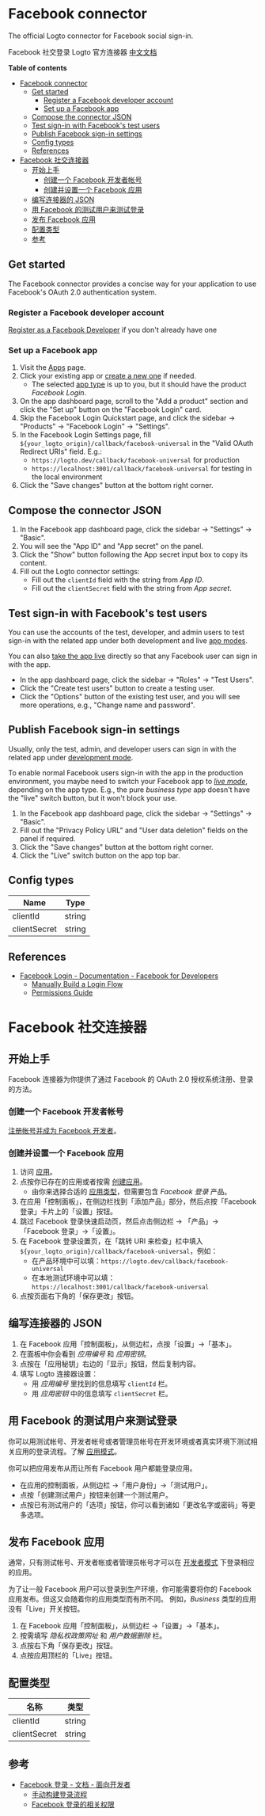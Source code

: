 # Facebook connector

The official Logto connector for Facebook social sign-in.

Facebook 社交登录 Logto 官方连接器 [中文文档](#facebook-社交连接器)

**Table of contents**

- [Facebook connector](#facebook-connector)
  - [Get started](#get-started)
    - [Register a Facebook developer account](#register-a-facebook-developer-account)
    - [Set up a Facebook app](#set-up-a-facebook-app)
  - [Compose the connector JSON](#compose-the-connector-json)
  - [Test sign-in with Facebook's test users](#test-sign-in-with-facebooks-test-users)
  - [Publish Facebook sign-in settings](#publish-facebook-sign-in-settings)
  - [Config types](#config-types)
  - [References](#references)
- [Facebook 社交连接器](#facebook-社交连接器)
  - [开始上手](#开始上手)
    - [创建一个 Facebook 开发者帐号](#创建一个-facebook-开发者帐号)
    - [创建并设置一个 Facebook 应用](#创建并设置一个-facebook-应用)
  - [编写连接器的 JSON](#编写连接器的-json)
  - [用 Facebook 的测试用户来测试登录](#用-facebook-的测试用户来测试登录)
  - [发布 Facebook 应用](#发布-facebook-应用)
  - [配置类型](#配置类型)
  - [参考](#参考)

## Get started

The Facebook connector provides a concise way for your application to use Facebook's OAuth 2.0 authentication system.

### Register a Facebook developer account

[Register as a Facebook Developer](https://developers.facebook.com/docs/development/register/) if you don't already have one

### Set up a Facebook app

1. Visit the [Apps](https://developers.facebook.com/apps) page.
2. Click your existing app or [create a new one](https://developers.facebook.com/docs/development/create-an-app) if needed.
   - The selected [app type](https://developers.facebook.com/docs/development/create-an-app/app-dashboard/app-types) is up to you, but it should have the product _Facebook Login_.
3. On the app dashboard page, scroll to the "Add a product" section and click the "Set up" button on the "Facebook Login" card.
4. Skip the Facebook Login Quickstart page, and click the sidebar -> "Products" -> "Facebook Login" -> "Settings".
5. In the Facebook Login Settings page, fill `${your_logto_origin}/callback/facebook-universal` in the "Valid OAuth Redirect URIs" field. E.g.:
    - `https://logto.dev/callback/facebook-universal` for production
    - `https://localhost:3001/callback/facebook-universal` for testing in the local environment
6. Click the "Save changes" button at the bottom right corner.

## Compose the connector JSON

1. In the Facebook app dashboard page, click the sidebar -> "Settings" -> "Basic".
2. You will see the "App ID" and "App secret" on the panel.
3. Click the "Show" button following the App secret input box to copy its content.
4. Fill out the Logto connector settings:
    - Fill out the `clientId` field with the string from _App ID_.
    - Fill out the `clientSecret` field with the string from _App secret_.

## Test sign-in with Facebook's test users

You can use the accounts of the test, developer, and admin users to test sign-in with the related app under both development and live [app modes](https://developers.facebook.com/docs/development/build-and-test/app-modes).

You can also [take the app live](#take-the-facebook-app-live) directly so that any Facebook user can sign in with the app.

- In the app dashboard page, click the sidebar -> "Roles" -> "Test Users".
- Click the "Create test users" button to create a testing user.
- Click the "Options" button of the existing test user, and you will see more operations, e.g., "Change name and password".

## Publish Facebook sign-in settings

Usually, only the test, admin, and developer users can sign in with the related app under [development mode](https://developers.facebook.com/docs/development/build-and-test/app-modes#development-mode).

To enable normal Facebook users sign-in with the app in the production environment, you maybe need to switch your Facebook app to _[live mode](https://developers.facebook.com/docs/development/build-and-test/app-modes#live-mode)_, depending on the app type.
E.g., the pure _business type_ app doesn't have the "live" switch button, but it won't block your use.

1. In the Facebook app dashboard page, click the sidebar -> "Settings" -> "Basic".
2. Fill out the "Privacy Policy URL" and "User data deletion" fields on the panel if required.
3. Click the "Save changes" button at the bottom right corner.
4. Click the "Live" switch button on the app top bar.

## Config types

| Name         | Type   |
|--------------|--------|
| clientId     | string |
| clientSecret | string |

## References

- [Facebook Login - Documentation - Facebook for Developers](https://developers.facebook.com/docs/facebook-login/)
    - [Manually Build a Login Flow](https://developers.facebook.com/docs/facebook-login/guides/advanced/manual-flow/)
    - [Permissions Guide](https://developers.facebook.com/docs/facebook-login/guides/permissions)

# Facebook 社交连接器

## 开始上手

Facebook 连接器为你提供了通过 Facebook 的 OAuth 2.0 授权系统注册、登录的方法。

### 创建一个 Facebook 开发者帐号

[注册帐号并成为 Facebook 开发者](https://developers.facebook.com/docs/development/register/?locale=zh_CN)。

### 创建并设置一个 Facebook 应用

1. 访问 [应用](https://developers.facebook.com/apps)。
2. 点按你已存在的应用或者按需 [创建应用](https://developers.facebook.com/docs/development/create-an-app)。
   - 由你来选择合适的 [应用类型](https://developers.facebook.com/docs/development/create-an-app/app-dashboard/app-types)，但需要包含 _Facebook 登录_ 产品。
3. 在应用「控制面板」，在侧边栏找到「添加产品」部分，然后点按「Facebook 登录」卡片上的「设置」按钮。
4. 跳过 Facebook 登录快速启动页，然后点击侧边栏 -> 「产品」->「Facebook 登录」->「设置」。
5. 在 Facebook 登录设置页，在「跳转 URI 来检查」栏中填入 `${your_logto_origin}/callback/facebook-universal`，例如：
   - 在产品环境中可以填：`https://logto.dev/callback/facebook-universal`
   - 在本地测试环境中可以填：`https://localhost:3001/callback/facebook-universal`
6. 点按页面右下角的「保存更改」按钮。

## 编写连接器的 JSON

1. 在 Facebook 应用「控制面板」，从侧边栏，点按「设置」->「基本」。
2. 在面板中你会看到 _应用编号_ 和 _应用密钥_。
3. 点按在「应用秘钥」右边的「显示」按钮，然后复制内容。
4. 填写 Logto 连接器设置：
   - 用 _应用编号_ 里找到的信息填写 `clientId` 栏。
   - 用 _应用密钥_ 中的信息填写 `clientSecret` 栏。

## 用 Facebook 的测试用户来测试登录

你可以用测试帐号、开发者帐号或者管理员帐号在开发环境或者真实环境下测试相关应用的登录流程。了解 [应用模式](https://developers.facebook.com/docs/development/build-and-test/app-modes)。

你可以把应用发布从而让所有 Facebook 用户都能登录应用。

- 在应用的控制面板，从侧边栏 ->「用户身份」->「测试用户」。
- 点按「创建测试用户」按钮来创建一个测试用户。
- 点按已有测试用户的「选项」按钮，你可以看到诸如「更改名字或密码」等更多选项。

## 发布 Facebook 应用

通常，只有测试帐号、开发者帐或者管理员帐号才可以在 [开发者模式](https://developers.facebook.com/docs/development/build-and-test/app-modes#development-mode) 下登录相应的应用。

为了让一般 Facebook 用户可以登录到生产环境，你可能需要将你的 Facebook 应用发布。但这又会随着你的应用类型而有所不同。
例如，_Business_ 类型的应用没有「Live」开关按钮。

1. 在 Facebook 应用「控制面板」，从侧边栏 ->「设置」->「基本」。
2. 按需填写 _隐私权政策网址_ 和 _用户数据删除_ 栏。
3. 点按右下角「保存更改」按钮。
4. 点按应用顶栏的「Live」按钮。

## 配置类型

| 名称         | 类型   |
|--------------|--------|
| clientId     | string |
| clientSecret | string |
## 参考

- [Facebook 登录 - 文档 - 面向开发者](https://developers.facebook.com/docs/facebook-login/)
    - [手动构建登录流程](https://developers.facebook.com/docs/facebook-login/guides/advanced/manual-flow/)
    - [Facebook 登录的相关权限](https://developers.facebook.com/docs/facebook-login/guides/permissions)
